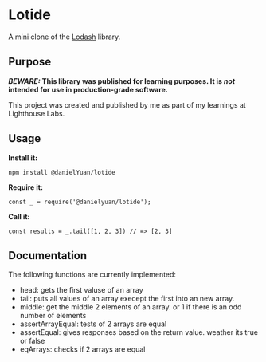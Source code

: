 # Lotide

A mini clone of the [Lodash](https://lodash.com) library.

## Purpose

**_BEWARE:_ This library was published for learning purposes. It is _not_ intended for use in production-grade software.**

This project was created and published by me as part of my learnings at Lighthouse Labs.

## Usage

**Install it:**

`npm install @danielYuan/lotide`

**Require it:**

`const _ = require('@danielyuan/lotide');`

**Call it:**

`const results = _.tail([1, 2, 3]) // => [2, 3]`

## Documentation

The following functions are currently implemented:

- head: gets the first valuse of an array
- tail: puts all values of an array execept the first into an new array.
- middle: get the middle 2 elements of an array. or 1 if there is an odd number of elements
- assertArrayEqual: tests of 2 arrays are equal
- assertEqual: gives responses based on the return value. weather its true or false
- eqArrays: checks if 2 arrays are equal
